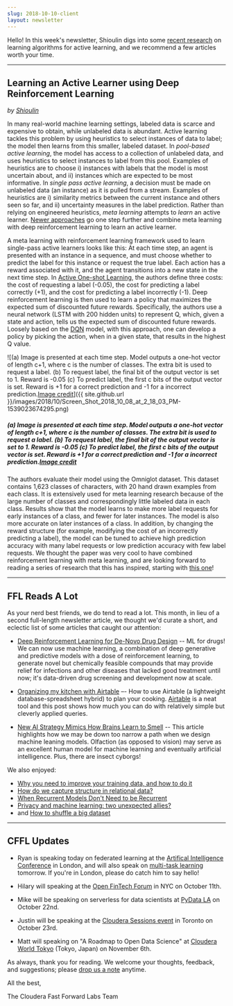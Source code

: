 ```yaml
---
slug: 2018-10-10-client
layout: newsletter
---
```


Hello! In this week's newsletter, Shioulin digs into some [recent research](https://arxiv.org/abs/1708.00088) on learning algorithms for active learning, and we recommend a few articles worth your time.

---

## Learning an Active Learner using Deep Reinforcement Learning
_by [Shioulin](https://twitter.com/shioulin_sam)_

In many real-world machine learning settings, labeled data is scarce and expensive to obtain, while unlabeled data is abundant. Active learning tackles this problem by using heuristics to select instances of data to label; the model then learns from this smaller, labeled dataset. In _pool-based active learning_, the model has access to a collection of unlabeled data, and uses heuristics to select instances to label from this pool. Examples of heuristics are to choose i) instances with labels that the model is most uncertain about, and ii) instances which are expected to be most informative. In _single pass active learning_, a decision must be made on unlabeled data (an instance) as it is pulled from a stream. Examples of heuristics are i) similarity metrics between the current instance and others seen so far, and ii) uncertainty measures in the label prediction. Rather than relying on engineered heuristics, _meta learning_ attempts to _learn_ an active learner. [Newer approaches](https://arxiv.org/abs/1708.00088) go one step further and combine meta learning with deep reinforcement learning to learn an active learner. 

A meta learning with reinforcement learning framework used to learn single-pass active learners looks like this: At each time step, an agent is presented with an instance in a sequence, and must choose whether to predict the label for this instance or request the true label. Each action has a reward associated with it, and the agent transitions into a new state in the next time step. In [Active One-shot Learning](https://arxiv.org/abs/1702.06559), the authors define three costs: the cost of requesting a label (-0.05), the cost for predicting a label correctly (+1), and the cost for predicting a label incorrectly (-1). Deep reinforcement learning is then used to learn a policy that maximizes the expected sum of discounted future rewards. Specifically, the authors use a neural network (LSTM with 200 hidden units) to represent Q, which, given a state and action, tells us the expected sum of discounted future rewards. Loosely based on the [DQN](https://arxiv.org/abs/1312.5602) model, with this approach, one can develop a policy by picking the action, when in a given state, that results in the highest Q value.

![(a) Image is presented at each time step. Model outputs a one-hot vector of length c+1, where c is the number of classes. The extra bit is used to request a label. (b) To request label, the final bit of the output vector is set to 1. Reward is -0.05 (c) To predict label, the first c bits of the output vector is set. Reward is +1 for a correct prediction and -1 for a incorrect prediction.[Image credit](https://arxiv.org/abs/1702.06559)]({{ site.github.url }}/images/2018/10/Screen_Shot_2018_10_08_at_2_18_03_PM-1539023674295.png)
##### (a) Image is presented at each time step. Model outputs a one-hot vector of length c+1, where c is the number of classes. The extra bit is used to request a label. (b) To request label, the final bit of the output vector is set to 1. Reward is -0.05 (c) To predict label, the first c bits of the output vector is set. Reward is +1 for a correct prediction and -1 for a incorrect prediction.[Image credit](https://arxiv.org/abs/1702.06559)

The authors evaluate their model using the Omniglot dataset. This dataset contains 1,623 classes of characters, with 20 hand drawn examples from each class. It is extensively used for meta learning research because of the large number of classes and correspondingly little labeled data in each class. Results show that the model learns to make more label requests for early instances of a class, and fewer for later instances. The model is also more accurate on later instances of a class. In addition, by changing the reward structure (for example, modifying the cost of an incorrectly predicting a label), the model can be tuned to achieve high prediction accuracy with many label requests or low prediction accuracy with few label requests. We thought the paper was very cool to have combined reinforcement learning with meta learning, and are looking forward to reading a series of research that this has inspired, starting with [this one](https://arxiv.org/abs/1708.00088)!

---

## FFL Reads A Lot

As your nerd best friends, we do tend to read a lot.  This month, in lieu of a second full-length newsletter article, we thought we'd curate a short, and eclectic list of some articles that caught our attention:

* [Deep Reinforcement Learning for De-Novo Drug Design](https://arxiv.org/abs/1711.10907) -- ML for drugs! We can now use machine learning, a combination of deep generative and predictive models with a dose of reinforcement learning, to generate novel but chemically feasible compounds that may provide relief for infections and other diseases that lacked good treatment until now; it's data-driven drug screening and development now at scale.

* [Organizing my kitchen with Airtable](https://taravancil.com/blog/organizing-my-kitchen-with-airtable/) –- How to use Airtable (a lightweight database-spreadsheet hybrid) to plan your cooking. [Airtable](https://airtable.com/) is a neat tool and this post shows how much you can do with relatively simple but cleverly applied queries.

* [New AI Strategy Mimics How Brains Learn to Smell](https://www.quantamagazine.org/new-ai-strategy-mimics-how-brains-learn-to-smell-20180918/) -- This article highlights how we may be down too narrow a path when we design machine leaning models.  Olfaction (as opposed to vision) may serve as an excellent human model for machine learning and eventually artificial intelligence.  Plus, there are insect cyborgs!

We also enjoyed:
* [Why you need to improve your training data, and how to do it](https://petewarden.com/2018/05/28/why-you-need-to-improve-your-training-data-and-how-to-do-it/)
* [How do we capture structure in relational data?](https://thegradient.pub/structure-learning/)
* [When Recurrent Models Don't Need to be Recurrent](http://www.offconvex.org/2018/07/27/approximating-recurrent/)
* [Privacy and machine learning: two unexpected allies?](http://www.cleverhans.io/privacy/2018/04/29/privacy-and-machine-learning.html)
* and [How to shuffle a big dataset](https://blog.janestreet.com/how-to-shuffle-a-big-dataset/)

---

## CFFL Updates

* Ryan is speaking today on federated learning at the [Artifical Intelligence Conference](https://conferences.oreilly.com/artificial-intelligence/ai-eu/public/schedule/detail/70309) in London, and will also speak on [multi-task learning](https://conferences.oreilly.com/artificial-intelligence/ai-eu/public/schedule/detail/70266) tomorrow.  If you're in London, please do catch him to say hello!

* Hilary will speaking at the [Open FinTech Forum](https://events.linuxfoundation.org/events/open-fintech-forum-2018/) in NYC on October 11th.

* Mike will be speaking on serverless for data scientists at [PyData LA](https://pydata.org/la2018/) on October 22nd.

* Justin will be speaking at the [Cloudera Sessions event](https://www.cloudera.com/more/events/sessions/toronto.html) in Toronto on October 23rd.

* Matt will speaking on "A Roadmap to Open Data Science" at [Cloudera World Tokyo](http://clouderaworldtokyo.com/2018/sE-04.html) (Tokyo, Japan) on November 6th.

As always, thank you for reading. We welcome your thoughts, feedback, and suggestions; please [drop us a note](mailto:cffl@cloudera.com) anytime.

All the best,

The Cloudera Fast Forward Labs Team
